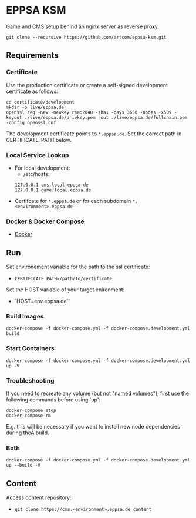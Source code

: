 # EPPSA KSM

Game and CMS setup behind an nginx server as reverse proxy.

`git clone --recursive https://github.com/artcom/eppsa-ksm.git`

## Requirements

### Certificate
Use the production certificate or create a self-signed development certificate as follows:
```
cd certificate/development
mkdir -p live/eppsa.de
openssl req -new -newkey rsa:2048 -sha1 -days 3650 -nodes -x509 -keyout ./live/eppsa.de/privkey.pem -out ./live/eppsa.de/fullchain.pem -config openssl.cnf
```

The development certificate points to `*.eppsa.de`. Set the correct path in CERTIFICATE_PATH below.

### Local Service Lookup
  * For local development:
    * /etc/hosts:
    ```
    127.0.0.1 cms.local.eppsa.de
    127.0.0.1 game.local.eppsa.de
    ```
  * Certifcate for `*.eppsa.de` or for each subdomain `*.<environment>.eppsa.de`

### Docker & Docker Compose
  * [Docker](https://docs.docker.com/install/)

## Run
Set environement variable for the path to the ssl certificate:
  * `CERTIFICATE_PATH=/path/to/certificate`

Set the HOST variable of your target enironment:
  * `HOST=env.eppsa.de``

### Build Images
`docker-compose -f docker-compose.yml -f docker-compose.development.yml build`

### Start Containers
`docker-compose -f docker-compose.yml -f docker-compose.development.yml up -V`
### Troubleshooting
If you need to recreate any volume (but not "named volumes"), first use the following commands before using 'up':
```
docker-compose stop
docker-compose rm
```
E.g. this will be necessary if you want to install new node dependencies during theÂ build.

### Both
`docker-compose -f docker-compose.yml -f docker-compose.development.yml up --build -V`

## Content
Access content repository:

* `git clone https://cms.<environment>.eppsa.de content`
